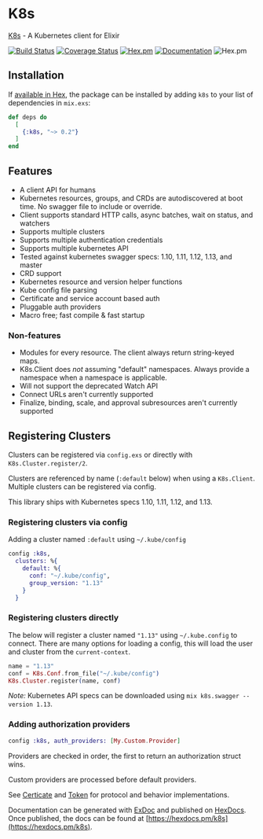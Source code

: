 # K8s

[K8s](https://hexdocs.pm/k8s/readme.html) - A Kubernetes client for Elixir

[![Build Status](https://travis-ci.org/coryodaniel/k8s.svg?branch=master)](https://travis-ci.org/coryodaniel/k8s)
[![Coverage Status](https://coveralls.io/repos/github/coryodaniel/k8s/badge.svg?branch=master)](https://coveralls.io/github/coryodaniel/k8s?branch=master)
[![Hex.pm](http://img.shields.io/hexpm/v/k8s.svg?style=flat)](https://hex.pm/packages/k8s)
[![Documentation](https://img.shields.io/badge/documentation-on%20hexdocs-green.svg)](https://hexdocs.pm/k8s/)
![Hex.pm](https://img.shields.io/hexpm/l/k8s.svg?style=flat)

## Installation

If [available in Hex](https://hex.pm/docs/publish), the package can be installed
by adding `k8s` to your list of dependencies in `mix.exs`:

```elixir
def deps do
  [
    {:k8s, "~> 0.2"}
  ]
end
```

## Features

* A client API for humans
* Kubernetes resources, groups, and CRDs are autodiscovered at boot time. No swagger file to include or override.
* Client supports standard HTTP calls, async batches, wait on status, and watchers
* Supports multiple clusters
* Supports multiple authentication credentials
* Supports multiple kubernetes API
* Tested against kubernetes swagger specs: 1.10, 1.11, 1.12, 1.13, and master
* CRD support
* Kubernetes resource and version helper functions
* Kube config file parsing
* Certificate and service account based auth
* Pluggable auth providers
* Macro free; fast compile & fast startup

### Non-features

* Modules for every resource. The client always return string-keyed maps.
* K8s.Client does *not* assuming "default" namespaces. Always provide a namespace when a namespace is applicable.
* Will not support the deprecated Watch API
* Connect URLs aren't currently supported
* Finalize, binding, scale, and approval subresources aren't currently supported

## Registering Clusters

Clusters can be registered via `config.exs` or directly with `K8s.Cluster.register/2`.

Clusters are referenced by name (`:default` below) when using a `K8s.Client`. Multiple clusters can be registered via config.

This library ships with Kubernetes specs 1.10, 1.11, 1.12, and 1.13.

### Registering clusters via config

Adding a cluster named `:default` using `~/.kube/config`

```elixir
config :k8s,
  clusters: %{
    default: %{
      conf: "~/.kube/config",
      group_version: "1.13"
    }
  }
```

### Registering clusters directly

The below will register a cluster named `"1.13"` using `~/.kube.config` to connect. There are many options for loading a config, this will load the user and cluster from the `current-context`.

```elixir
name = "1.13"
conf = K8s.Conf.from_file("~/.kube/config")
K8s.Cluster.register(name, conf)
```

*Note:* Kubernetes API specs can be downloaded using `mix k8s.swagger --version 1.13`.

### Adding authorization providers

```elixir
config :k8s, auth_providers: [My.Custom.Provider]
```

Providers are checked in order, the first to return an authorization struct wins.

Custom providers are processed before default providers.

See [Certicate](lib/k8s/conf/auth/certificate.ex) and [Token](lib/k8s/conf/auth/token.ex) for protocol and behavior implementations.

Documentation can be generated with [ExDoc](https://github.com/elixir-lang/ex_doc)
and published on [HexDocs](https://hexdocs.pm). Once published, the docs can
be found at [https://hexdocs.pm/k8s](https://hexdocs.pm/k8s).
